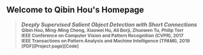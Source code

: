 ## Welcome to Qibin Hou's Homepage



>  ***Deeply Supervised Salient Object Detection with Short Connections***      
<sub>**Qibin Hou, Ming-Ming Cheng, Xiaowei Hu, Ali Borji, Zhuowen Tu, Philip Torr  
  IEEE Conference on Computer Vision and Pattern Recognition (CVPR), 2017   
  IEEE Transactions on Pattern Analysis and Machine Intelligence (TPAMI), 2019   
  [PDF][Project page][Code]**</sub>
